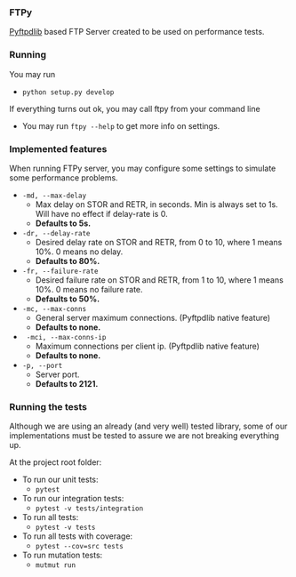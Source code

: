 ### FTPy

[Pyftpdlib](https://github.com/giampaolo/pyftpdlib) based FTP Server created to be used on performance tests.

### Running 
You may run 
* ```python setup.py develop```

If everything turns out ok, you may call ftpy from your command line

* You may run ```ftpy --help``` to get more info on settings.

### Implemented features
When running FTPy server, you may configure some settings to simulate some performance problems.

* ```-md, --max-delay```
    * Max delay on STOR and RETR, in seconds. Min is always set to 1s. Will have no effect if delay-rate is 0. 
    * **Defaults to 5s.**
* ```-dr, --delay-rate```
    * Desired delay rate on STOR and RETR, from 0 to 10, where 1 means 10%. 0 means no delay. 
    * **Defaults to 80%.**
* ```-fr, --failure-rate```
    * Desired failure rate on STOR and RETR, from 1 to 10, where 1 means 10%. 0 means no failure rate. 
    * **Defaults to 50%.**
* ```-mc, --max-conns```
    * General server maximum connections. (Pyftpdlib native feature)
    * **Defaults to none.** 
* ``` -mci, --max-conns-ip```
    * Maximum connections per client ip. (Pyftpdlib native feature)
    * **Defaults to none.** 
* ```-p, --port```
    * Server port. 
    * **Defaults to 2121.**
    
    
### Running the tests
Although we are using an already (and very well) tested library, some of our implementations must be tested to assure 
we are not breaking everything up.

At the project root folder:
* To run our unit tests: 
  * ```pytest```
* To run our integration tests: 
  * ```pytest -v tests/integration```
* To run all tests:
  * ```pytest -v tests```
* To run all tests with coverage:
  * ```pytest --cov=src tests```
* To run mutation tests:
  * ```mutmut run```

